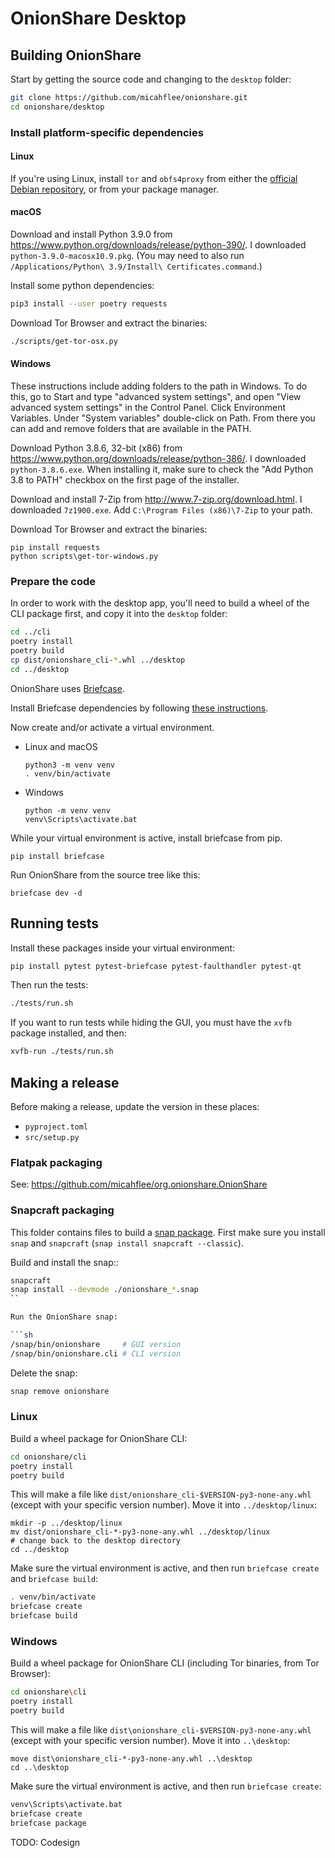 # OnionShare Desktop

## Building OnionShare

Start by getting the source code and changing to the `desktop` folder:

```sh
git clone https://github.com/micahflee/onionshare.git
cd onionshare/desktop
```

### Install platform-specific dependencies

#### Linux

If you're using Linux, install `tor` and `obfs4proxy` from either the [official Debian repository](https://support.torproject.org/apt/tor-deb-repo/), or from your package manager.

#### macOS

Download and install Python 3.9.0 from https://www.python.org/downloads/release/python-390/. I downloaded `python-3.9.0-macosx10.9.pkg`. (You may need to also run `/Applications/Python\ 3.9/Install\ Certificates.command`.)

Install some python dependencies:

```sh
pip3 install --user poetry requests
```

Download Tor Browser and extract the binaries:

```sh
./scripts/get-tor-osx.py
```

#### Windows

These instructions include adding folders to the path in Windows. To do this, go to Start and type "advanced system settings", and open "View advanced system settings" in the Control Panel. Click Environment Variables. Under "System variables" double-click on Path. From there you can add and remove folders that are available in the PATH.

Download Python 3.8.6, 32-bit (x86) from https://www.python.org/downloads/release/python-386/. I downloaded `python-3.8.6.exe`. When installing it, make sure to check the "Add Python 3.8 to PATH" checkbox on the first page of the installer.

Download and install 7-Zip from http://www.7-zip.org/download.html. I downloaded `7z1900.exe`. Add `C:\Program Files (x86)\7-Zip` to your path.

Download Tor Browser and extract the binaries:

```
pip install requests
python scripts\get-tor-windows.py
```

### Prepare the code

In order to work with the desktop app, you'll need to build a wheel of the CLI package first, and copy it into the `desktop` folder:

```sh
cd ../cli
poetry install
poetry build
cp dist/onionshare_cli-*.whl ../desktop
cd ../desktop
```

OnionShare uses [Briefcase](https://briefcase.readthedocs.io/en/latest/).

Install Briefcase dependencies by following [these instructions](https://docs.beeware.org/en/latest/tutorial/tutorial-0.html#install-dependencies).

Now create and/or activate a virtual environment.

* Linux and macOS
    ```
    python3 -m venv venv
    . venv/bin/activate
    ```
* Windows
    ```
    python -m venv venv
    venv\Scripts\activate.bat
    ```

While your virtual environment is active, install briefcase from pip.

```
pip install briefcase
```

Run OnionShare from the source tree like this:

```
briefcase dev -d
```

## Running tests

Install these packages inside your virtual environment:

```sh
pip install pytest pytest-briefcase pytest-faulthandler pytest-qt
```

Then run the tests:

```sh
./tests/run.sh
```

If you want to run tests while hiding the GUI, you must have the `xvfb` package installed, and then:

```sh
xvfb-run ./tests/run.sh
```

## Making a release

Before making a release, update the version in these places:

- `pyproject.toml`
- `src/setup.py`

### Flatpak packaging

See: https://github.com/micahflee/org.onionshare.OnionShare

### Snapcraft packaging

This folder contains files to build a [snap package](https://snapcraft.io/). First make sure you install `snap` and `snapcraft` (`snap install snapcraft --classic`).

Build and install the snap::

```sh
snapcraft
snap install --devmode ./onionshare_*.snap
``

Run the OnionShare snap:

```sh
/snap/bin/onionshare     # GUI version
/snap/bin/onionshare.cli # CLI version
```

Delete the snap:

```sh
snap remove onionshare
```

### Linux

Build a wheel package for OnionShare CLI:

```sh
cd onionshare/cli
poetry install
poetry build
```

This will make a file like `dist/onionshare_cli-$VERSION-py3-none-any.whl` (except with your specific version number). Move it into `../desktop/linux`:

```
mkdir -p ../desktop/linux
mv dist/onionshare_cli-*-py3-none-any.whl ../desktop/linux
# change back to the desktop directory
cd ../desktop
```

Make sure the virtual environment is active, and then run `briefcase create` and `briefcase build`:

```sh
. venv/bin/activate
briefcase create
briefcase build
```

### Windows

Build a wheel package for OnionShare CLI (including Tor binaries, from Tor Browser):

```sh
cd onionshare\cli
poetry install
poetry build
```

This will make a file like `dist\onionshare_cli-$VERSION-py3-none-any.whl` (except with your specific version number). Move it into `..\desktop`:

```
move dist\onionshare_cli-*-py3-none-any.whl ..\desktop
cd ..\desktop
```

Make sure the virtual environment is active, and then run `briefcase create`:

```sh
venv\Scripts\activate.bat
briefcase create
briefcase package
```

TODO: Codesign